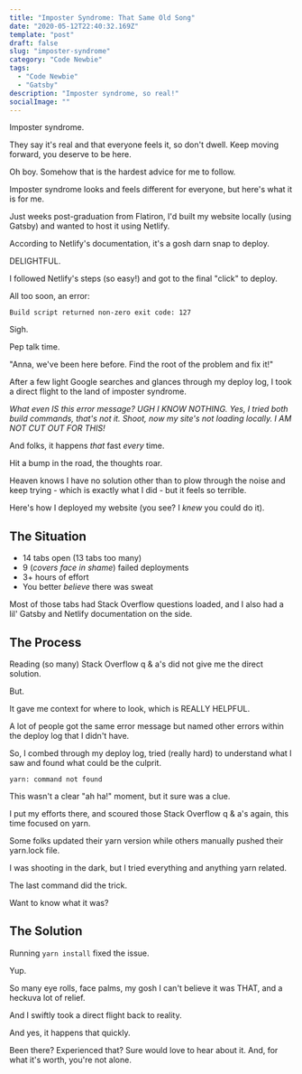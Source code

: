 ```yaml
---
title: "Imposter Syndrome: That Same Old Song"
date: "2020-05-12T22:40:32.169Z"
template: "post"
draft: false
slug: "imposter-syndrome"
category: "Code Newbie"
tags:
  - "Code Newbie"
  - "Gatsby"
description: "Imposter syndrome, so real!"
socialImage: ""
---
```


Imposter syndrome. 

They say it's real and that everyone feels it, so don't dwell. Keep moving forward, you deserve to be here.

Oh boy. Somehow that is the hardest advice for me to follow.

Imposter syndrome looks and feels different for everyone, but here's what it is for me.

Just weeks post-graduation from Flatiron, I'd built my website locally (using Gatsby) and wanted to host it using Netlify.

According to Netlify's documentation, it's a gosh darn snap to deploy. 

DELIGHTFUL.

I followed Netlify's steps (so easy!) and got to the final "click" to deploy. 

All too soon, an error:

`Build script returned non-zero exit code: 127`

Sigh. 

Pep talk time.

"Anna, we've been here before. Find the root of the problem and fix it!"

After a few light Google searches and glances through my deploy log, I took a direct flight to the land of imposter syndrome. 

*What even IS this error message? UGH I KNOW NOTHING. Yes, I tried both build commands, that's not it. Shoot, now my site's not loading locally. I AM NOT CUT OUT FOR THIS!*

And folks, it happens *that* fast *every* time.

Hit a bump in the road, the thoughts roar.

Heaven knows I have no solution other than to plow through the noise and keep trying - which is exactly what I did - but it feels so terrible.

Here's how I deployed my website (you see? I *knew* you could do it).

## The Situation

+ 14 tabs open (13 tabs too many)
+ 9 (*covers face in shame*) failed deployments
+ 3+ hours of effort
+ You better *believe* there was sweat

Most of those tabs had Stack Overflow questions loaded, and I also had a lil' Gatsby and Netlify documentation on the side.

## The Process

Reading (so many) Stack Overflow q & a's did not give me the direct solution. 

But.

It gave me context for where to look, which is REALLY HELPFUL.

A lot of people got the same error message but named other errors within the deploy log that I didn't have. 

So, I combed through my deploy log, tried (really hard) to understand what I saw and found what could be the culprit.

`yarn: command not found`

This wasn't a clear "ah ha!" moment, but it sure was a clue.

I put my efforts there, and scoured those Stack Overflow q & a's again, this time focused on yarn. 

Some folks updated their yarn version while others manually pushed their yarn.lock file.

I was shooting in the dark, but I tried everything and anything yarn related.

The last command did the trick. 

Want to know what it was?

## The Solution

Running `yarn install` fixed the issue.

Yup. 

So many eye rolls, face palms, my gosh I can't believe it was THAT, and a heckuva lot of relief.

And I swiftly took a direct flight back to reality.

And yes, it happens that quickly.

Been there? Experienced that? Sure would love to hear about it. And, for what it's worth, you're not alone.